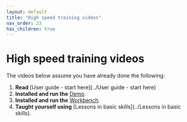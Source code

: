 ```yaml
---
layout: default
title: "High speed training videos"
nav_order: 23
has_children: true
---
```

# High speed training videos
The videos below assume you have already done the following:  
1.  **Read** [User guide - start here](../User guide - start here)  
1.  **Installed and run the** [Demo](https://genevaers.github.io/Demo/).  
1.  **Installed and run the** [Workbench](https://genevaers.github.io/Workbench/).  
1.  **Taught yourself using** [Lessons in basic skills](../Lessons in basic skills).  
  

